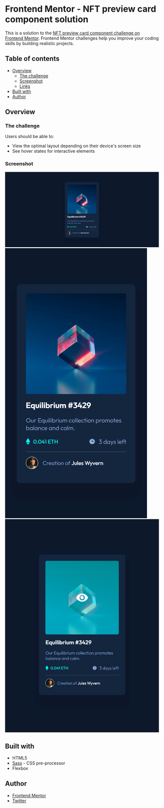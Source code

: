 # Frontend Mentor - NFT preview card component solution

This is a solution to the <a href="https://www.frontendmentor.io/challenges/nft-preview-card-component-SbdUL_w0U" target="_blank">NFT preview card component challenge on Frontend Mentor</a>. Frontend Mentor challenges help you improve your coding skills by building realistic projects.


## Table of contents

- [Overview](#overview)
  - [The challenge](#the-challenge)
  - [Screenshot](#screenshot)
  - [Links](#links)
- [Built with](#built-with)
- [Author](#author)


## Overview

### The challenge

Users should be able to:

- View the optimal layout depending on their device's screen size
- See hover states for interactive elements

### Screenshot

![Desktop Screenshot](assets/screenshot/desktop.png "Desktop screenshot")
![Mobile Screenshot](assets/screenshot/mobile.png "Mobile screenshot")
![Active state Screenshot](assets/screenshot/active-state.png "Active state screenshot")

## Built with

- HTML5
- <a href="https://sass-lang.com/" target="_blank">Sass</a> - CSS pre-processor
- Flexbox

## Author

- <a href="https://www.frontendmentor.io/profile/nandanholla" target="_blank">Frontend Mentor</a>
- <a href="https://www.twitter.com/nandanholla" target="_blank">Twitter</a>
